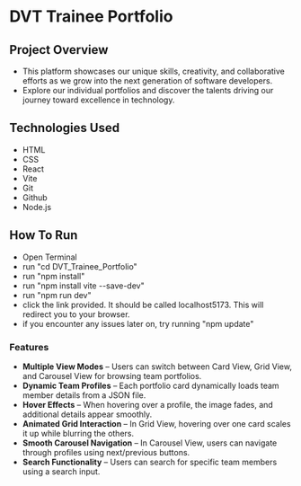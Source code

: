 # DVT Trainee Portfolio

## Project Overview
- This platform showcases our unique skills, creativity, and collaborative efforts as we grow into the next generation of software developers.
- Explore our individual portfolios and discover the talents driving our journey toward excellence in technology.​

## Technologies Used
- HTML
- CSS
- React
- Vite
- Git
- Github
- Node.js

## How To Run
- Open Terminal
- run "cd DVT_Trainee_Portfolio"
- run "npm install"
- run "npm install vite --save-dev"
- run "npm run dev"
- click the link provided. It should be called localhost5173. This will redirect you to your browser.
- if you encounter any issues later on, try running "npm update"

### Features
- **Multiple View Modes** – Users can switch between Card View, Grid View, and Carousel View for browsing team portfolios.
- **Dynamic Team Profiles** – Each portfolio card dynamically loads team member details from a JSON file.
- **Hover Effects** – When hovering over a profile, the image fades, and additional details appear smoothly.
- **Animated Grid Interaction** – In Grid View, hovering over one card scales it up while blurring the others.
- **Smooth Carousel Navigation** – In Carousel View, users can navigate through profiles using next/previous buttons.
- **Search Functionality** – Users can search for specific team members using a search input.

